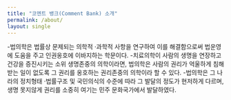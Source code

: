 ```yaml
---
title: "코멘트 뱅크(Comment Bank) 소개" 
permalink: /about/
layout: single 
---
```


-법의학은 법률상 문제되는 의학적 ·과학적 사항을 연구하여 이를 해결함으로써 법운영에 도움을 주고 인권옹호에 이바지하는 학문이다.
-치료의학이 사람의 생명을 연장하고 건강을 증진시키는 소위 생명존중의 의학이라면, 법의학은 사람의 권리가 억울하게 침해받는 일이 없도록 그 권리를 옹호하는 권리존중의 의학이라 할 수 있다. 
-법의학은 그 나라의 정치형태 ·법률구조 및 국민의식의 수준에 따라 그 발달의 정도가 현저하게 다르며, 생명 못지않게 권리를 소중히 여기는 민주 문화국가에서 발달하였다.
